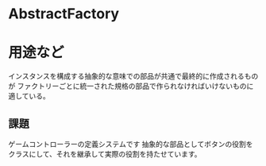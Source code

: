 # AbstractFactory
# 用途など
インスタンスを構成する抽象的な意味での部品が共通で最終的に作成されるものが
ファクトリーごとに統一された規格の部品で作られなければいけないものに適している。

## 課題
ゲームコントローラーの定義システムです
抽象的な部品としてボタンの役割をクラスにして、それを継承して実際の役割を持たせています。

